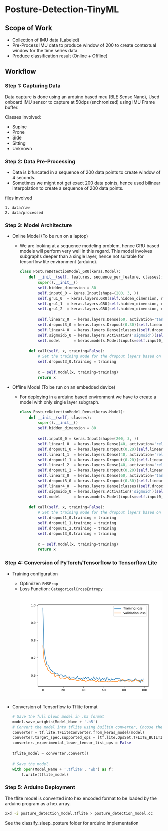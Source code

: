 # Posture-Detection-TinyML

## Scope of Work
- Collection of IMU data (Labeled)
- Pre-Process IMU data to produce window of 200 to create contextual window for the time series data.
- Produce classification result (Online + Offline)

## Workflow

### Step 1: Capturing Data
Data capture is done using an arduino based mcu (BLE Sense Nano), Used onboard IMU sensor to capture at 50dps (snchronized) using IMU Frame buffer.

Classes Involved:
- Supine
- Prone
- Side
- Sitting
- Unknown

### Step 2: Data Pre-Processing
- Data is bifurcated in a sequence of 200 data points to create window of 4 seconds.
- Sometimes we might not get exact 200 data points, hence used bilinear interpolation to create a sequence of 200 data points.

files involved
```
1. data/raw
2. data/processed
```

### Step 3: Model Architecture
- Online Model (To be run on a laptop)
    - We are looking at a sequence modeling problem, hence GRU based models will perform very well in this regard. This model involves subgraphs deeper than a single layer, hence not suitable for tensorflow lite environment (arduino).
        ```python
        class PostureDetectionModel_GRU(keras.Model):
            def __init__(self, features, sequence_per_feature, classes):
                super().__init__()
                self.hidden_dimension = 80
                self.input0_0 = keras.Input(shape=(200, 3, ))
                self.gru1_0  = keras.layers.GRU(self.hidden_dimension, return_sequences=True)(self.input0_0[:, :, 0])
                self.gru1_1  = keras.layers.GRU(self.hidden_dimension, return_sequences=True)(self.input0_0[:, :, 1])
                self.gru1_2  = keras.layers.GRU(self.hidden_dimension, return_sequences=True)(self.input0_0[:, :, 2])

                self.linear2_0  = keras.layers.Dense(60, activation='tanh')(tf.concat([self.gru1_0, self.gru1_1, self.gru1_2], axis=-1))
                self.dropout3_0 = keras.layers.Dropout(0.30)(self.linear2_0)
                self.linear4_0  = keras.layers.Dense(classes)(self.dropout3_0)
                self.sigmoid5_0 = keras.layers.Activation('sigmoid')(self.linear4_0)
                self.model      = keras.models.Model(inputs=self.input0_0, outputs=self.sigmoid5_0)

            def call(self, x, training=False):
                # Set the training mode for the dropout layers based on the 'training' argument
                self.dropout3_0.training = training

                x = self.model(x, training=training)
                return x
        ```

- Offline Model (To be run on an embedded device)
    - For deploying in a arduino based environment we have to create a model with only single layer subgraph.
        ```python
        class PostureDetectionModel_Dense(keras.Model):
            def __init__(self, classes):
                super().__init__()
                self.hidden_dimension = 80
                
                self.input0_0 = keras.Input(shape=(200, 3, ))
                self.linear1_0  = keras.layers.Dense(40, activation='relu')(self.input0_0[:, :, 0])
                self.dropout1_0 = keras.layers.Dropout(0.20)(self.linear1_0)
                self.linear1_1  = keras.layers.Dense(40, activation='relu')(self.input0_0[:, :, 1])
                self.dropout1_1 = keras.layers.Dropout(0.20)(self.linear1_1)
                self.linear1_2  = keras.layers.Dense(40, activation='relu')(self.input0_0[:, :, 2])
                self.dropout1_2 = keras.layers.Dropout(0.20)(self.linear1_2)
                self.linear2_0  = keras.layers.Dense(60, activation='tanh')(tf.concat([self.dropout1_0, self.dropout1_1, self.dropout1_2], axis=-1))
                self.dropout3_0 = keras.layers.Dropout(0.30)(self.linear2_0)
                self.linear4_0  = keras.layers.Dense(classes)(self.dropout3_0)
                self.sigmoid5_0 = keras.layers.Activation('sigmoid')(self.linear4_0)
                self.model      = keras.models.Model(inputs=self.input0_0, outputs=self.sigmoid5_0)

            def call(self, x, training=False):
                # Set the training mode for the dropout layers based on the 'training' argument
                self.dropout1_0.training = training
                self.dropout1_1.training = training
                self.dropout1_2.training = training
                self.dropout3_0.training = training

                x = self.model(x, training=training)
                return x

        ```

### Step 4: Conversion of PyTorch/Tensorflow to Tensorflow Lite
- Training configuration
    - Optimizer: `RMSProp`
    - Loss Function: `CategoricalCrossEntropy`
![Losses](./assets/losses%20-%20relu%20activated.png?raw=true)

- Conversion of Tensorflow to Tflite format
    ```python
    # Save the full blown model in .h5 format 
    model.save_weights(Model_Name + '.h5')
    # Convert the model into tflite using builtin converter, Choose the supported ops for the conversion
    converter = tf.lite.TFLiteConverter.from_keras_model(model)
    converter.target_spec.supported_ops = [tf.lite.OpsSet.TFLITE_BUILTINS, tf.lite.OpsSet.SELECT_TF_OPS] 
    converter._experimental_lower_tensor_list_ops = False

    tflite_model = converter.convert()

    # Save the model.
    with open(Model_Name + '.tflite', 'wb') as f:
        f.write(tflite_model)
    ```
### Step 5: Arduino Deployment
The tflite model is converted into hex encoded format to be loaded by the arduino program as a hex array.

```bash
xxd -i posture_detection_model.tflite > posture_detection_model.cc
```

See the classify_sleep_posture folder for arduino implementation